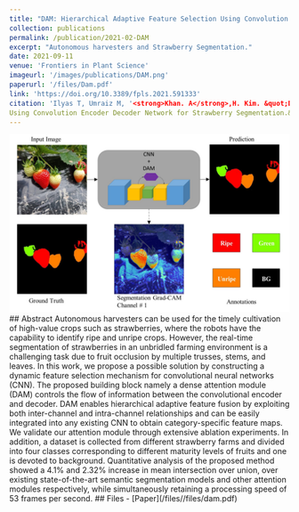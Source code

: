 ```yaml
---
title: "DAM: Hierarchical Adaptive Feature Selection Using Convolution Encoder Decoder Network for Strawberry Segmentation"
collection: publications
permalink: /publication/2021-02-DAM
excerpt: "Autonomous harvesters and Strawberry Segmentation."
date: 2021-09-11
venue: 'Frontiers in Plant Science'
imageurl: '/images/publications/DAM.png'
paperurl: '/files/Dam.pdf'
link: 'https://doi.org/10.3389/fpls.2021.591333'
citation: 'Ilyas T, Umraiz M, '<strong>Khan. A</strong>,H. Kim. &quot;DAM: Hierarchical Adaptive Feature Selection
Using Convolution Encoder Decoder Network for Strawberry Segmentation.&quot; <i> IEEE Access , 2021</i>(9). doi:10.3389/fpls.2021.591333'
---
```

<center><img src = '/images/publications/DAM.png'></center>
## Abstract
Autonomous harvesters can be used for the timely cultivation of high-value crops
such as strawberries, where the robots have the capability to identify ripe and unripe
crops. However, the real-time segmentation of strawberries in an unbridled farming
environment is a challenging task due to fruit occlusion by multiple trusses, stems, and
leaves. In this work, we propose a possible solution by constructing a dynamic feature
selection mechanism for convolutional neural networks (CNN). The proposed building
block namely a dense attention module (DAM) controls the flow of information between
the convolutional encoder and decoder. DAM enables hierarchical adaptive feature
fusion by exploiting both inter-channel and intra-channel relationships and can be easily
integrated into any existing CNN to obtain category-specific feature maps. We validate
our attention module through extensive ablation experiments. In addition, a dataset is
collected from different strawberry farms and divided into four classes corresponding to
different maturity levels of fruits and one is devoted to background. Quantitative analysis
of the proposed method showed a 4.1% and 2.32% increase in mean intersection over
union, over existing state-of-the-art semantic segmentation models and other attention
modules respectively, while simultaneously retaining a processing speed of 53 frames
per second.
## Files
- [Paper](/files//files/dam.pdf)
